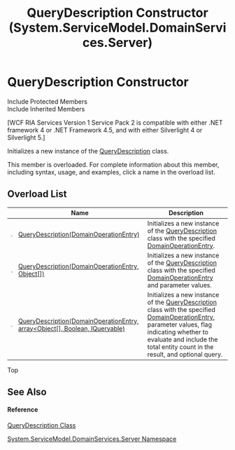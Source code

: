 ﻿---
title: QueryDescription Constructor  (System.ServiceModel.DomainServices.Server)
TOCTitle: QueryDescription Constructor
ms:assetid: Overload:System.ServiceModel.DomainServices.Server.QueryDescription.#ctor
ms:mtpsurl: https://msdn.microsoft.com/en-us/library/system.servicemodel.domainservices.server.querydescription.querydescription(v=VS.91)
ms:contentKeyID: 28754924
ms.date: 01/27/2012
mtps_version: v=VS.91
f1_keywords:
- System.ServiceModel.DomainServices.Server.QueryDescription.#ctor
- System.ServiceModel.DomainServices.Server.QueryDescription.QueryDescription
dev_langs:
- CSharp
- JScript
- VB
- FSharp
---

# QueryDescription Constructor

Include Protected Members  
Include Inherited Members  

\[WCF RIA Services Version 1 Service Pack 2 is compatible with either .NET framework 4 or .NET Framework 4.5, and with either Silverlight 4 or Silverlight 5.\]

Initializes a new instance of the [QueryDescription](ff422741\(v=vs.91\).md) class.

This member is overloaded. For complete information about this member, including syntax, usage, and examples, click a name in the overload list.

## Overload List

<table>
<thead>
<tr class="header">
<th> </th>
<th>Name</th>
<th>Description</th>
</tr>
</thead>
<tbody>
<tr class="odd">
<td><img src="images\Ff423329.pubmethod(en-us,VS.91).gif" title="Public method" alt="Public method" /></td>
<td><a href="ff422402(v=vs.91).md">QueryDescription(DomainOperationEntry)</a></td>
<td>Initializes a new instance of the <a href="ff422741(v=vs.91).md">QueryDescription</a> class with the specified <a href="ff423137(v=vs.91).md">DomainOperationEntry</a>.</td>
</tr>
<tr class="even">
<td><img src="images\Ff423329.pubmethod(en-us,VS.91).gif" title="Public method" alt="Public method" /></td>
<td><a href="ff422886(v=vs.91).md">QueryDescription(DomainOperationEntry, Object[])</a></td>
<td>Initializes a new instance of the <a href="ff422741(v=vs.91).md">QueryDescription</a> class with the specified <a href="ff423137(v=vs.91).md">DomainOperationEntry</a> and parameter values.</td>
</tr>
<tr class="odd">
<td><img src="images\Ff423329.pubmethod(en-us,VS.91).gif" title="Public method" alt="Public method" /></td>
<td><a href="ff423278(v=vs.91).md">QueryDescription(DomainOperationEntry, array&lt;Object[], Boolean, IQueryable)</a></td>
<td>Initializes a new instance of the <a href="ff422741(v=vs.91).md">QueryDescription</a> class with the specified <a href="ff423137(v=vs.91).md">DomainOperationEntry</a>, parameter values, flag indicating whether to evaluate and include the total entity count in the result, and optional query.</td>
</tr>
</tbody>
</table>

Top

## See Also

#### Reference

[QueryDescription Class](ff422741\(v=vs.91\).md)

[System.ServiceModel.DomainServices.Server Namespace](ff423220\(v=vs.91\).md)

